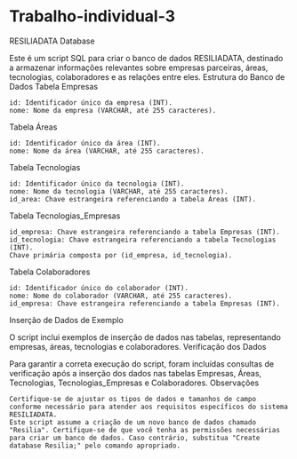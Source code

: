 # Trabalho-individual-3
RESILIADATA Database

Este é um script SQL para criar o banco de dados RESILIADATA, destinado a armazenar informações relevantes sobre empresas parceiras, áreas, tecnologias, colaboradores e as relações entre eles.
Estrutura do Banco de Dados
Tabela Empresas

    id: Identificador único da empresa (INT).
    nome: Nome da empresa (VARCHAR, até 255 caracteres).

Tabela Áreas

    id: Identificador único da área (INT).
    nome: Nome da área (VARCHAR, até 255 caracteres).

Tabela Tecnologias

    id: Identificador único da tecnologia (INT).
    nome: Nome da tecnologia (VARCHAR, até 255 caracteres).
    id_area: Chave estrangeira referenciando a tabela Áreas (INT).

Tabela Tecnologias_Empresas

    id_empresa: Chave estrangeira referenciando a tabela Empresas (INT).
    id_tecnologia: Chave estrangeira referenciando a tabela Tecnologias (INT).
    Chave primária composta por (id_empresa, id_tecnologia).

Tabela Colaboradores

    id: Identificador único do colaborador (INT).
    nome: Nome do colaborador (VARCHAR, até 255 caracteres).
    id_empresa: Chave estrangeira referenciando a tabela Empresas (INT).

Inserção de Dados de Exemplo

O script inclui exemplos de inserção de dados nas tabelas, representando empresas, áreas, tecnologias e colaboradores.
Verificação dos Dados

Para garantir a correta execução do script, foram incluídas consultas de verificação após a inserção dos dados nas tabelas Empresas, Áreas, Tecnologias, Tecnologias_Empresas e Colaboradores.
Observações

    Certifique-se de ajustar os tipos de dados e tamanhos de campo conforme necessário para atender aos requisitos específicos do sistema RESILIADATA.
    Este script assume a criação de um novo banco de dados chamado "Resilia". Certifique-se de que você tenha as permissões necessárias para criar um banco de dados. Caso contrário, substitua "Create database Resilia;" pelo comando apropriado.
